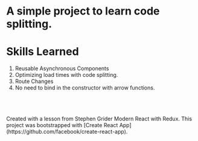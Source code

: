 # A simple project to learn code splitting.

# Skills Learned
1. Reusable Asynchronous Components
2. Optimizing load times with code splitting.
3. Route Changes
4. No need to bind in the constructor with arrow functions.

<br />
<br />
<br />
Created with a lesson from Stephen Grider Modern React with Redux.
This project was bootstrapped with [Create React App](https://github.com/facebook/create-react-app).
